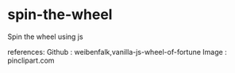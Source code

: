 # spin-the-wheel

Spin the wheel using js

references:
Github : weibenfalk,vanilla-js-wheel-of-fortune
Image : pinclipart.com

